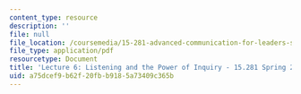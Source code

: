```yaml
---
content_type: resource
description: ''
file: null
file_location: /coursemedia/15-281-advanced-communication-for-leaders-spring-2016/a75dcef9b62f20fbb9185a73409c365b_MIT15_281S16_Lec6.pdf
file_type: application/pdf
resourcetype: Document
title: 'Lecture 6: Listening and the Power of Inquiry - 15.281 Spring 2016'
uid: a75dcef9-b62f-20fb-b918-5a73409c365b
---
```

